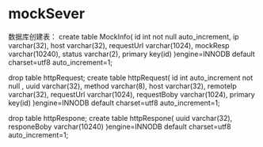 # mockSever
数据库创建表：
create table MockInfo(
  id  int not null auto_increment,
  ip varchar(32),
	host     varchar(32),
	requestUrl varchar(1024),
	mockResp   varchar(10240),
	status     varchar(2),
	primary key(id) 
)engine=INNODB  default charset=utf8 auto_increment=1;


drop table httpRequest;
create table httpRequest(
    id  int auto_increment not null ,
    uuid  varchar(32),
	method varchar(8),
	host varchar(32),
	remoteIp varchar(32),
	requestUrl varchar(1024),
	requestBoby varchar(1024),
	primary key(id) 
)engine=INNODB  default charset=utf8 auto_increment=1;

drop table httpRespone;
create table httpRespone(
    uuid  varchar(32), 
	responeBoby varchar(10240)
)engine=INNODB  default charset=utf8 auto_increment=1;
